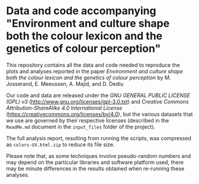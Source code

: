# Data and code accompanying "Environment and culture shape both the colour lexicon and the genetics of colour perception"

This repository contains all the data and code needed to reproduce the plots and analyses reported in the paper *Environment and culture shape both the colour lexicon and the genetics of colour perception* by M. Josserand, E. Meeussen, A. Majid, and D. Dediu

Our code and data are released under the *GNU GENERAL PUBLIC LICENSE (GPL) v3* (http://www.gnu.org/licenses/gpl-3.0.txt) and *Creative Commons Attribution-ShareAlike 4.0 International License* (https://creativecommons.org/licenses/by/4.0), but the various datasets that we use are governed by their respective licenses (described in the `ReadMe.md` document in the `input_files` folder of the project).

The full analysis report, resulting from running the scripts, was compressed as `colors-UV.html.zip` to reduce its file size.

Please note that, as some techniques involve pseudo-random numbers and may depend on the particular libraries and software platform used, there may be minute differences in the results obtained when re-running these analyses.

